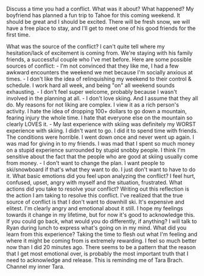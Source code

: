 Discuss a time you had a conflict. What was it about? What happened?
  My boyfriend has planned a fun trip to Tahoe for this coming weekend. It should be great and I should be excited. There will be fresh snow, we will have a free place to stay, and I'll get to meet one of his good friends for the first time.


What was the source of the conflict?
  I can't quite tell where my hesitation/lack of excitement is coming from. We're staying with his family friends, a successful couple who I've met before.
  Here are some possible sources of conflict:
      - I'm not convinced that they like me, I had a few awkward encounters the weekend we met because I'm socially anxious at times.
      - I don't like the idea of relinquishing my weekend to their control & schedule. I work hard all week, and being "on" all weekend sounds exhausting.
      - I don't feel super welcome, probably because I wasn't involved in the planning at all.
      - I don't love skiing. And I assume that they all do. My reasons for not liking are complex. I view it as a rich person's activity. I hate the idea of dropping 100+ dollars to go down a mountain, fearing injury the whole time. I hate that everyone else on the mountain so clearly LOVES it.
        - My last experience with skiing was definitely my WORST experience with skiing. I didn't want to go. I did it to spend time with friends. The conditions were horrible. I went down once and never went up again. I was mad for giving in to my friends. I was mad that I spent so much money on a stupid experience surrounded by stupid snobby people. I think I'm sensitive about the fact that the people who are good at skiing usually come from money.
        - I don't want to change the plan. I want people to ski/snowboard if that's what they want to do. I just don't want to have to do it.
What basic emotions did you feel upon analyzing the conflict?
  I feel hurt, confused, upset, angry with myself and the situation, frustrated.
What actions did you take to resolve your conflict?
  Writing out this reflection is the action I am taking to resolve this conflict. I've realized that the true source of conflict is that I don't want to downhill ski. It's expensive and elitest. I'm clearly angry and emotional about it still. I hope my feelings towards it change in my lifetime, but for now it's good to acknowledge this.
If you could go back, what would you do differently, if anything?
  I will talk to Ryan during lunch to express what's going on in my mind.
What did you learn from this experience?
  Taking the time to flesh out what I'm feeling and where it might be coming from is extremely rewarding. I feel so much better now than I did 20 minutes ago. There seems to be a pattern that the reason that I get most emotional over, is probably the most important truth that I need to acknowledge and release. This is reminding me of Tara Brach. Channel my inner Tara.